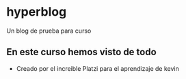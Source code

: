 # hyperblog
Un blog de prueba para curso

## En este curso hemos visto de todo
* Creado por el increible Platzi para el aprendizaje de kevin